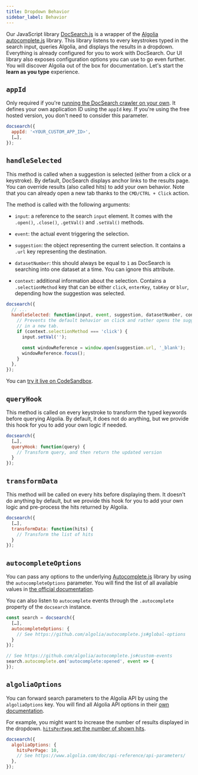 ```yaml
---
title: Dropdown Behavior
sidebar_label: Behavior
---
```


Our JavaScript library [DocSearch.js](https://github.com/algolia/docsearch.js)
is a wrapper of the [Algolia autocomplete.js][1] library. This library listens
to every keystrokes typed in the search input, queries Algolia, and displays the
results in a dropdown. Everything is already configured for you to work with
DocSearch. Our UI library also exposes configuration options you can use to go
even further. You will discover Algolia out of the box for documentation. Let's
start the **learn as you type** experience.

## `appId`

Only required if you're [running the DocSearch crawler on your own][2]. It
defines your own application ID using the `appId` key. If you're using the free
hosted version, you don't need to consider this parameter.

```javascript
docsearch({
  appId: '<YOUR_CUSTOM_APP_ID>',
  […],
});
```

## `handleSelected`

This method is called when a suggestion is selected (either from a click or a
keystroke). By default, DocSearch displays anchor links to the results page. You
can override results (also called hits) to add your own behavior. Note that you
can already open a new tab thanks to the `CMD/CTRL + Click` action.

The method is called with the following arguments:

- `input`: a reference to the search `input` element. It comes with the
  `.open()`, `.close()`, `.getVal()` and `.setVal()` methods.

- `event`: the actual event triggering the selection.

- `suggestion`: the object representing the current selection. It contains a
  `.url` key representing the destination.

- `datasetNumber`: this should always be equal to `1` as DocSearch is searching
  into one dataset at a time. You can ignore this attribute.

- `context`: additional information about the selection. Contains a
  `.selectionMethod` key that can be either `click`, `enterKey`, `tabKey` or
  `blur`, depending how the suggestion was selected.

```javascript
docsearch({
  // ...
  handleSelected: function(input, event, suggestion, datasetNumber, context) {
    // Prevents the default behavior on click and rather opens the suggestion
    // in a new tab.
    if (context.selectionMethod === 'click') {
      input.setVal('');

      const windowReference = window.open(suggestion.url, '_blank');
      windowReference.focus();
    }
  },
});
```

You can [try it live on CodeSandbox][3].

## `queryHook`

This method is called on every keystroke to transform the typed keywords before
querying Algolia. By default, it does not do anything, but we provide this hook
for you to add your own logic if needed.

```javascript
docsearch({
  […],
  queryHook: function(query) {
    // Transform query, and then return the updated version
  }
});
```

## `transformData`

This method will be called on every hits before displaying them. It doesn't do
anything by default, but we provide this hook for you to add your own logic and
pre-process the hits returned by Algolia.

```javascript
docsearch({
  […],
  transformData: function(hits) {
    // Transform the list of hits
  }
});
```

## `autocompleteOptions`

You can pass any options to the underlying
[Autocomplete.js](https://github.com/algolia/autocomplete.js) library by using
the `autocompleteOptions` parameter. You will find the list of all available
values in [the official documentation][4].

You can also listen to `autocomplete` events through the `.autocomplete`
property of the `docsearch` instance.

```javascript
const search = docsearch({
  […],
  autocompleteOptions: {
    // See https://github.com/algolia/autocomplete.js#global-options
  }
});

// See https://github.com/algolia/autocomplete.js#custom-events
search.autocomplete.on('autocomplete:opened', event => {
});
```

## `algoliaOptions`

You can forward search parameters to the Algolia API by using the
`algoliaOptions` key. You will find all Algolia API options in their [own
documentation][5].

For example, you might want to increase the number of results displayed in the
dropdown. [`hitsPerPage` set the number of shown hits][6].

```javascript
docsearch({
  algoliaOptions: {
    hitsPerPage: 10,
    // See https://www.algolia.com/doc/api-reference/api-parameters/
  },
});
```

[1]: https://github.com/algolia/autocomplete.js
[2]: run-your-own.md
[3]: https://codesandbox.io/s/docsearchjs-open-in-new-tab-tgs2h
[4]: https://github.com/algolia/autocomplete.js#global-options
[5]: https://www.algolia.com/doc/api-reference/api-parameters/
[6]: https://www.algolia.com/doc/api-reference/api-parameters/hitsPerPage/
